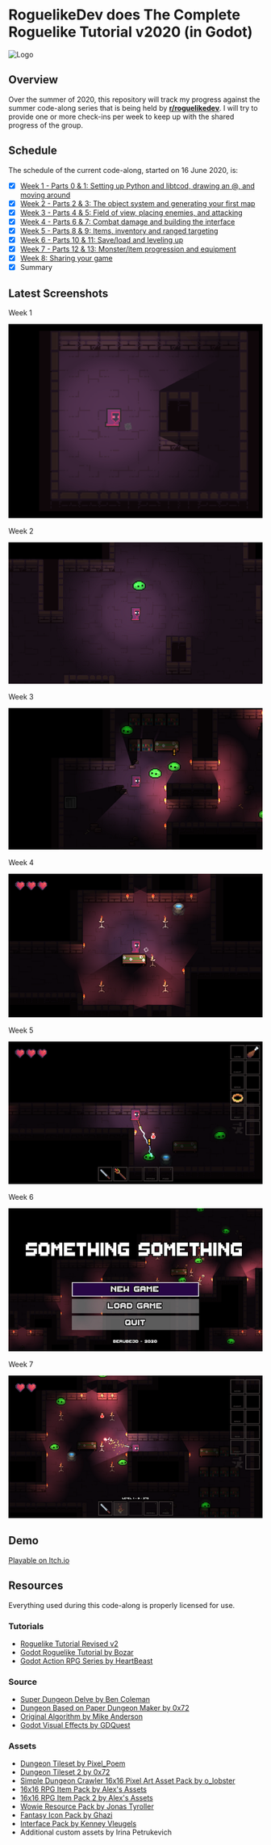 # RoguelikeDev does The Complete Roguelike Tutorial v2020 (in Godot)

![Logo](https://i.imgur.com/sgsO37A.png)

## Overview

Over the summer of 2020, this repository will track my progress against the summer code-along series that is being held by **[r/roguelikedev](https://old.reddit.com/r/roguelikedev)**.  I will try to provide one or more check-ins per week to keep up with the shared progress of the group.

## Schedule

The schedule of the current code-along, started on 16 June 2020, is:

- [x] [Week 1 - Parts 0 & 1: Setting up Python and libtcod, drawing an @, and moving around](https://old.reddit.com/r/roguelikedev/comments/ha1zty/so_it_begins_roguelikedev_does_the_complete/)
- [x] [Week 2 - Parts 2 & 3: The object system and generating your first map](https://old.reddit.com/r/roguelikedev/comments/he3lfo/roguelikedev_does_the_complete_roguelike_tutorial/)
- [x] [Week 3 - Parts 4 & 5: Field of view, placing enemies, and attacking](https://old.reddit.com/r/roguelikedev/comments/hif9df/roguelikedev_does_the_complete_roguelike_tutorial/)
- [x] [Week 4 - Parts 6 & 7: Combat damage and building the interface](https://old.reddit.com/r/roguelikedev/comments/hmn5tb/week_4_parts_6_7_combat_damage_and_building_the/)
- [x] [Week 5 - Parts 8 & 9: Items, inventory and ranged targeting](https://old.reddit.com/r/roguelikedev/comments/hqtl8e/roguelikedev_does_the_complete_roguelike_tutorial/)
- [x] [Week 6 - Parts 10 & 11: Save/load and leveling up](https://old.reddit.com/r/roguelikedev/comments/huzu88/roguelikedev_does_the_complete_roguelike_tutorial/)
- [x] [Week 7 - Parts 12 & 13: Monster/item progression and equipment](https://old.reddit.com/r/roguelikedev/comments/hz8ni9/roguelikedev_does_the_complete_roguelike_tutorial/)
- [x] [Week 8: Sharing your game](https://old.reddit.com/r/roguelikedev/comments/i3chaq/roguelikedev_does_the_complete_roguelike_tutorial/)
- [x] Summary

## Latest Screenshots

Week 1

![Week1](Images/week1.gif?raw=true)

Week 2

![Week2](Images/week2.png?raw=true)

Week 3

![Week3](Images/week3.png?raw=true)

Week 4

![Week4](Images/week4.png?raw=true)

Week 5

![Week5](Images/week5.png?raw=true)

Week 6

![Week6](Images/week6.png?raw=true)

Week 7

![Week7](Images/week7.png?raw=true)

## Demo

[Playable on Itch.io](https://berubejd.itch.io/roguelike)

## Resources

Everything used during this code-along is properly licensed for use.

### Tutorials

- [Roguelike Tutorial Revised v2](http://rogueliketutorials.com/tutorials/tcod/v2/)
- [Godot Roguelike Tutorial by Bozar](https://github.com/Bozar/GodotRoguelikeTutorial/wiki)
- [Godot Action RPG Series by HeartBeast](https://www.youtube.com/playlist?list=PL9FzW-m48fn2SlrW0KoLT4n5egNdX-W9a)

### Source

- [Super Dungeon Delve by Ben Coleman](https://github.com/benc-uk/super-dungeon-delve)
- [Dungeon Based on Paper Dungeon Maker by 0x72](https://0x72.itch.io/paperdungeonmaker)
- [Original Algorithm by Mike Anderson](http://www.roguebasin.com/index.php?title=Dungeon-Building_Algorithm)
- [Godot Visual Effects by GDQuest](https://github.com/GDQuest/godot-visual-effects)

### Assets

- [Dungeon Tileset by Pixel_Poem](https://pixel-poem.itch.io/dungeon-assetpuck)
- [Dungeon Tileset 2 by 0x72](https://0x72.itch.io/dungeontileset-ii)
- [Simple Dungeon Crawler 16x16 Pixel Art Asset Pack by o_lobster](https://o-lobster.itch.io/simple-dungeon-crawler-16x16-pixel-pack)
- [16x16 RPG Item Pack by Alex's Assets](https://alexs-assets.itch.io/16x16-rpg-item-pack)
- [16x16 RPG Item Pack 2 by Alex's Assets](https://alexs-assets.itch.io/16x16-rpg-item-pack-2)
- [Wowie Resource Pack by Jonas Tyroller](https://jonas-tyroller.itch.io/wowie-pack)
- [Fantasy Icon Pack by Ghazi](https://ghazi.itch.io/fantasy-icon-pack)
- [Interface Pack by Kenney Vleugels](https://www.kenney.nl)
- Additional custom assets by Irina Petrukevich
